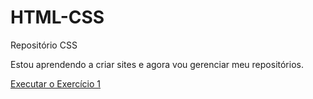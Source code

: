 # HTML-CSS
 Repositório CSS

 Estou aprendendo a criar sites e agora vou gerenciar meu repositórios.
 
 <a href = https://vitorfcgomes.github.io/HTML-CSS/exerc%C3%ADcio%201/index.html> Executar o Exercício 1</a>
